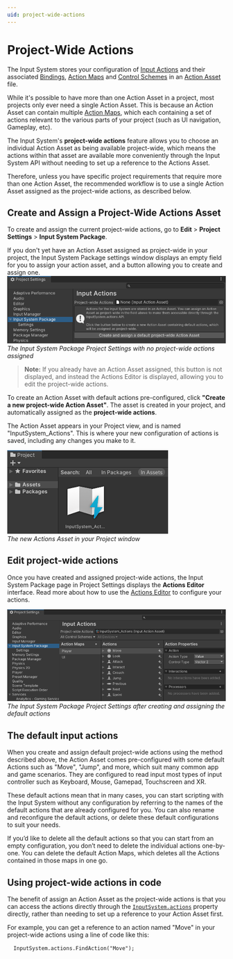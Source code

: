 ```yaml
---
uid: project-wide-actions
---
```

# Project-Wide Actions

The Input System stores your configuration of [Input Actions](Actions.md) and their associated [Bindings](ActionBindings.md), [Action Maps](ActionsEditor.html#configure-action-maps) and [Control Schemes](ActionBindings.md#control-schemes) in an [Action Asset](ActionAssets.md) file.

While it's possible to have more than one Action Asset in a project, most projects only ever need a single Action Asset. This is because an Action Asset can contain multiple [Action Maps](ActionsEditor.html#configure-action-maps), which each containing a set of actions relevant to the various parts of your project (such as UI navigation, Gameplay, etc).

The Input System's **project-wide actions** feature allows you to choose an individual Action Asset as being available project-wide, which means the actions within that asset are available more conveniently through the Input System API without needing to set up a reference to the Actions Asset.

Therefore, unless you have specific project requirements that require more than one Action Asset, the recommended workflow is to use a single Action Asset assigned as the project-wide actions, as described below.

## Create and Assign a Project-Wide Actions Asset

To create and assign the current project-wide actions, go to **Edit** > **Project Settings** > **Input System Package**.

If you don't yet have an Action Asset assigned as project-wide in your project, the Input System Package settings window displays an empty field for you to assign your action asset, and a button allowing you to create and assign one. 
![image alt text](./Images/InputSettingsNoProjectWideAsset.png)</br>
*The Input System Package Project Settings with no project-wide actions assigned*

> **Note:** If you already have an Action Asset assigned, this button is not displayed, and instead the Actions Editor is displayed, allowing you to edit the project-wide actions.

To create an Action Asset with default actions pre-configured, click  **"Create a new project-wide Action Asset"**. The asset is created in your project, and automatically assigned as the **project-wide actions**.

The Action Asset appears in your Project view, and is named "InputSystem_Actions". This is where your new configuration of actions is saved, including any changes you make to it.

![](images/InputSystemActionsAsset.png)<br/>
*The new Actions Asset in your Project window*

## Edit project-wide actions

Once you have created and assigned project-wide actions, the Input System Package page in Project Settings displays the **Actions Editor** interface. Read more about how to use the [Actions Editor](ActionsEditor.md) to configure your actions.

![image alt text](./Images/ProjectSettingsInputActionsSimpleShot.png)
*The Input System Package Project Settings after creating and assigning the default actions*

## The default input actions

When you create and assign default project-wide actions using the method described above, the Action Asset comes pre-configured with some default Actions such as "Move", "Jump", and more, which suit many common app and game scenarios. They are configured to read input most types of input controller such as Keyboard, Mouse, Gamepad, Touchscreen and XR.

These default actions mean that in many cases, you can start scripting with the Input System without any configuration by referring to the names of the default actions that are already configured for you. You can also rename and reconfigure the default actions, or delete these default configurations to suit your needs.

If you’d like to delete all the default actions so that you can start from an empty configuration, you don’t need to delete the individual actions one-by-one. You can delete the default Action Maps, which deletes all the Actions contained in those maps in one go.

## Using project-wide actions in code

The benefit of assign an Action Asset as the project-wide actions is that you can access the actions directly through the [`InputSystem.actions`](../api/UnityEngine.InputSystem.InputSystem.html) property directly, rather than needing to set up a reference to your Action Asset first.

For example, you can get a reference to an action named "Move" in your project-wide actions using a line of code like this:

```
  InputSystem.actions.FindAction("Move");
```

